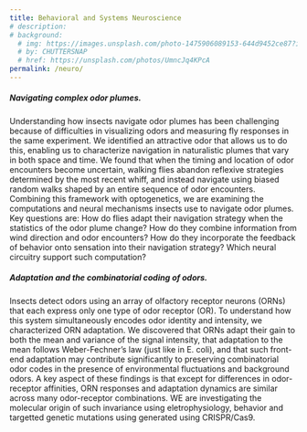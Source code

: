 ```yaml
---
title: Behavioral and Systems Neuroscience
# description:
# background:
  # img: https://images.unsplash.com/photo-1475906089153-644d9452ce87?ixid=MnwxMjA3fDB8MHxwaG90by1wYWdlfHx8fGVufDB8fHx8&auto=format&fit=crop&w=1200&q=80
  # by: CHUTTERSNAP
  # href: https://unsplash.com/photos/UmncJq4KPcA
permalink: /neuro/
---
```


##### Navigating complex odor plumes.

Understanding how insects navigate odor plumes has been challenging because of difficulties in visualizing odors and measuring fly responses in the same experiment. We identified an attractive odor that allows us to do this, enabling us to characterize navigation in naturalistic plumes that vary in both space and time. We found that when the timing and location of odor encounters become uncertain, walking flies abandon reflexive strategies determined by the most recent whiff, and instead navigate using biased random walks shaped by an entire sequence of odor encounters. Combining this framework with optogenetics, we are examining the computations and neural mechanisms insects use to navigate odor plumes. Key questions are: How do flies adapt their navigation strategy when the statistics of the odor plume change? How do they combine information from wind direction and odor encounters? How do they incorporate the feedback of behavior onto sensation into their navigation strategy? Which neural circuitry support such computation?


##### Adaptation and the combinatorial coding of odors.

Insects detect odors using an array of olfactory receptor neurons (ORNs) that each express only one type of odor receptor (OR). To understand how this system simultaneously encodes odor identity and intensity, we characterized ORN adaptation. We discovered that ORNs adapt their gain to both the mean and variance of the signal intensity, that adaptation to the mean follows Weber-Fechner’s law (just like in E. coli), and that such front-end adaptation may contribute significantly to preserving combinatorial odor codes in the presence of environmental fluctuations and background odors. A key aspect of these findings is that except for differences in odor-receptor affinities, ORN responses and adaptation dynamics are similar across many odor-receptor combinations. WE are investigating the molecular origin of such invariance using eletrophysiology, behavior and targetted genetic mutations using generated using CRISPR/Cas9.